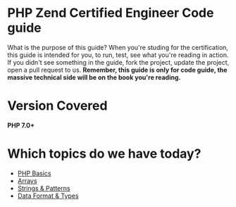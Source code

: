 # PHP Zend Certified Engineer Code guide

What is the purpose of this guide? When you're studing for the certification, this guide is intended for you, to run, test, see what you're reading in action. If you didn't see something in the guide, fork the project, update the project, open a pull request to us.
**Remember, this guide is only for code guide, the massive technical side will be on the book you're reading.**

# Version Covered

**PHP 7.0+** 

# Which topics do we have today? 
* [PHP Basics](php-basics)
* [Arrays](arrays)
* [Strings & Patterns](strings-patterns)
* [Data Format & Types](data-format-types)
